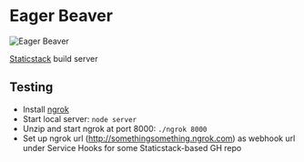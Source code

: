 Eager Beaver
============

![Eager Beaver](http://pi.amspictures.com/files/2012/05/Beaver-1.jpg)

[Staticstack](https://github.knowit.no/kyber/staticstack) build server

Testing
-------

 - Install [ngrok](https://ngrok.com/download)
 - Start local server: `node server`
 - Unzip and start ngrok at port 8000: `./ngrok 8000`
 - Set up ngrok url (http://somethingsomething.ngrok.com) as webhook url under Service Hooks for some Staticstack-based GH repo
